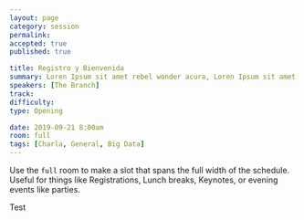 ```yaml
---
layout: page
category: session
permalink:
accepted: true
published: true

title: Registro y Bienvenida
summary: Loren Ipsum sit amet rebel wonder acura, Loren Ipsum sit amet rebel wonder acura astra cheese web
speakers: [The Branch]
track: 
difficulty: 
type: Opening

date: 2019-09-21 8:00am
room: full
tags: [Charla, General, Big Data]
---
```


Use the ```full``` room to make a slot that spans the full width of the schedule.<br>
Useful for things like Registrations, Lunch breaks, Keynotes, or evening events like parties.

Test